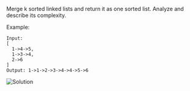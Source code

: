 Merge k sorted linked lists and return it as one sorted list. Analyze and describe its complexity.

Example:
```
Input:
[
  1->4->5,
  1->3->4,
  2->6
]
Output: 1->1->2->3->4->4->5->6
```

![Solution](https://leetcode.com/problems/merge-k-sorted-lists/solution/)
